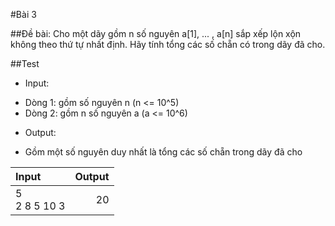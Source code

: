 #Bài 3

##Đề bài: Cho một dãy gồm n số nguyên a[1], ... , a[n] sắp xếp lộn xộn không theo thứ tự nhất định. Hãy tính tổng các số chẵn có trong dãy đã cho.

##Test
- Input:
+ Dòng 1: gồm số nguyên n (n <= 10^5)
+ Dòng 2: gồm n số nguyên a (a <= 10^6)
- Output:
+ Gồm một số nguyên duy nhất là tổng các số chẵn trong dãy đã cho

|Input|Output|
|:--------|--------:|
|5<br/>2 8 5 10 3|20|